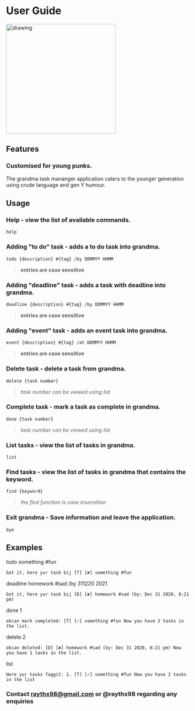 # User Guide

<img src="https://i.imgur.com/Ge20QYq.png" alt="drawing" width="300"/>

## Features 

### Customised for young punks.

The grandma task mananger application caters to the younger generation using crude language and gen Y humour.

## Usage

### Help - view the list of available commands.

    help

### Adding "to do" task - adds a to do task into grandma.

    todo {description} #{tag} /by DDMMYY HHMM

>**entries are case sensitive**

### Adding "deadline" task - adds a task with deadline into grandma.

    deadline {description} #{tag} /by DDMMYY HHMM

>**entries are case sensitive**

### Adding "event" task - adds an event task into grandma.

    event {description} #{tag} /at DDMMYY HHMM

>**entries are case sensitive**

### Delete task - delete a task from grandma.

    delete {task number}

>*task number can be viewed using list*

### Complete task - mark a task as complete in grandma.

    done {task number}

>*task number can be viewed using list*

### List tasks - view the list of tasks in grandma.

    list

### Find tasks - view the list of tasks in grandma that contains the keyword.

    find {keyword}

>*the find function is case insensitive*

### Exit grandma - Save information and leave the application.

    bye

## Examples

todo something #fun

    Got it, here yur task bij [T] [✘] something #fun

deadline homework #sad /by 311220 2021

    Got it, here yur task bij [D] [✘] homework #sad (by: Dec 31 2020, 8:21 pm)

done 1

    okcan mark completed: [T] [✓] something #fun Now you have 2 tasks in the list.

delete 2

    okcan deleted: [D] [✘] homework #sad (by: Dec 31 2020, 8:21 pm) Now you have 1 tasks in the list.

list

    Here yur tasks faggit: 1. [T] [✓] something #fun Now you have 2 tasks in the list

### Contact raythx98@gmail.com or @raythx98 regarding any enquiries